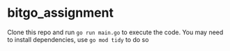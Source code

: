 # bitgo_assignment

Clone this repo and run `go run main.go` to execute the code.
You may need to install dependencies, use `go mod tidy` to do so
